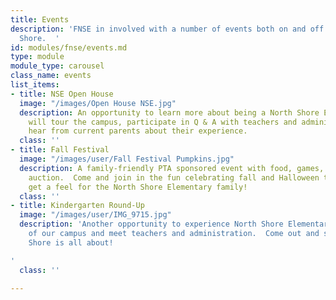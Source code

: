 ```yaml
---
title: Events
description: 'FNSE in involved with a number of events both on and off campus at North
  Shore.  '
id: modules/fnse/events.md
type: module
module_type: carousel
class_name: events
list_items:
- title: NSE Open House
  image: "/images/Open House NSE.jpg"
  description: An opportunity to learn more about being a North Shore Elementary Knight!  You
    will tour the campus, participate in Q & A with teachers and administration &
    hear from current parents about their experience.
  class: ''
- title: Fall Festival
  image: "/images/user/Fall Festival Pumpkins.jpg"
  description: A family-friendly PTA sponsored event with food, games, and a pumpkin
    auction.  Come and join in the fun celebrating fall and Halloween to come and
    get a feel for the North Shore Elementary family!
  class: ''
- title: Kindergarten Round-Up
  image: "/images/user/IMG_9715.jpg"
  description: 'Another opportunity to experience North Shore Elementary, get a taste
    of our campus and meet teachers and administration.  Come out and see what North
    Shore is all about!

'
  class: ''

---
```

